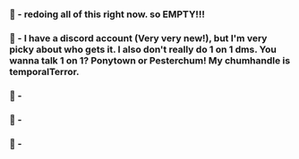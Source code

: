 

### 💙 - redoing all of this right now. so EMPTY!!!
### 🩷 - I have a discord account (Very very new!), but I'm very picky about who gets it. I also don't really do 1 on 1 dms. You wanna talk 1 on 1? Ponytown or Pesterchum! My chumhandle is temporalTerror.
### 🧡 - 
### 💛 - 
### 🤍 -
